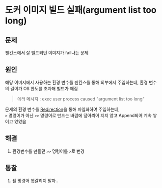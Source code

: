 # 도커 이미지 빌드 실패(argument list too long)

## 문제

젠킨스에서 잘 빌드되던 이미지가 fail나는 문제

## 원인

해당 이미지에서 사용하는 환경 변수를 젠킨스를 통해 외부에서 주입하는데, 환경 변수의 길이가 OS 한도를 초과해 빌드가 깨짐

> 에러 메시지 : exec user process caused "argument list too long"

문제의 환경 변수를 [Redirection](https://github.com/HelloMinchan/TMI/blob/main/OS/Redirection.md)을 통해 파일화하여 주입하는데,  
`>` 명령어가 아닌 `>>` 명령어로 만드는 바람에 덮어씌어 지지 않고 Append되어 계속 쌓이고 있었음

## 해결

1. 환경변수를 만들던 `>>` 명령어를 `>`로 변경

## 통찰

1. 쉘 명령어 헷갈리지 말자..
